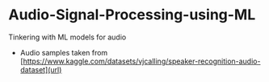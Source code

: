# Audio-Signal-Processing-using-ML
Tinkering with ML models for audio 

- Audio samples taken from [https://www.kaggle.com/datasets/vjcalling/speaker-recognition-audio-dataset](url)

